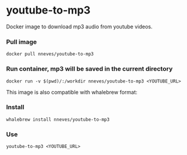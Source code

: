 # youtube-to-mp3
Docker image to download mp3 audio from youtube videos.

### Pull image

```
docker pull nneves/youtube-to-mp3
```

### Run container, mp3 will be saved in the current directory

```
docker run -v $(pwd)/:/workdir nneves/youtube-to-mp3 <YOUTUBE_URL>
```


This image is also compatible with whalebrew format:

### Install

```
whalebrew install nneves/youtube-to-mp3
```

### Use

```
youtube-to-mp3 <YOUTUBE_URL>
```
